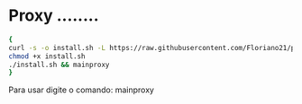 # Proxy ........

```sh
{
curl -s -o install.sh -L https://raw.githubusercontent.com/Floriano21/proxy/main/install.sh
chmod +x install.sh
./install.sh && mainproxy
}

```
Para usar digite o comando: mainproxy


